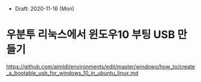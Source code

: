 * Draft: 2020-11-16 (Mon)
# 우분투 리눅스에서 윈도우10 부팅 USB 만들기

https://github.com/aimldl/environments/edit/master/windows/how_to/create_a_bootable_usb_for_windows_10_in_ubuntu_linux.md
